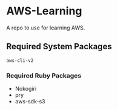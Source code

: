 # AWS-Learning
A repo to use for learning AWS.

## Required System Packages
`aws-cli-v2`

### Required Ruby Packages
* Nokogiri
* pry
* aws-sdk-s3